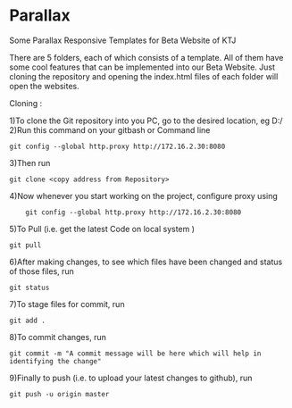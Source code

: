 # Parallax
Some Parallax Responsive Templates for Beta Website of KTJ

There are 5 folders, each of which consists of a template. All of them have some cool features that can be implemented into our Beta Website. Just cloning the repository and opening the index.html files of each folder will open the websites.

Cloning : 

1)To clone the Git repository into you PC, go to the desired location, eg D:/    
2)Run this command on your gitbash or Command line      
	
	git config --global http.proxy http://172.16.2.30:8080
3)Then run        

	git clone <copy address from Repository>
4)Now whenever you start working on the project, configure proxy using       
	
		git config --global http.proxy http://172.16.2.30:8080 
5)To Pull (i.e. get the latest Code on local system )       

	git pull
6)After making changes, to see which files have been changed and status of those files, run       
	
	git status
7)To stage files for commit, run        

	git add .
8)To commit changes, run         

	git commit -m "A commit message will be here which will help in identifying the change"
9)Finally to push (i.e. to upload your latest changes to github), run          

	git push -u origin master
